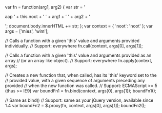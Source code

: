 var fn = function(arg1, arg2) {
    var str = '<p>aap ' + this.noot + ' ' + arg1 + ' ' + arg2 + '</p>';
    document.body.innerHTML += str;
};
var context = {
    'noot': 'noot'
};
var args = ['mies', 'wim'];

// Calls a function with a given 'this' value and arguments provided individually.
// Support: everywhere
fn.call(context, args[0], args[1]);

// Calls a function with a given 'this' value and arguments provided as an array
//  (or an array like object).
// Support: everywhere
fn.apply(context, args);

// Creates a new function that, when called, has its 'this' keyword set to the
//  provided value, with a given sequence of arguments preceding any provided
//  when the new function was called.
// Support: ECMAScript >= 5 (thus >= IE9)
var boundFn1 = fn.bind(context, args[0], args[1]);
boundFn1();

// Same as bind()
// Support: same as your jQuery version, available since 1.4
var boundFn2 = $.proxy(fn, context, args[0], args[1]);
boundFn2();